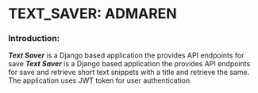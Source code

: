 # TEXT_SAVER: ADMAREN

### Introduction:
_**Text Saver**_ is a Django based application the provides API endpoints for save _**Text Saver**_ is a Django based application the provides API endpoints for save and retrieve short text snippets with a title
 and retrieve the same. The application uses JWT token for user authentication.

